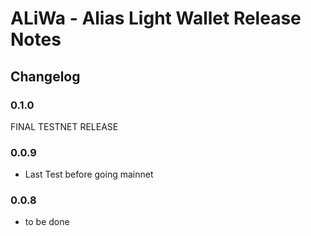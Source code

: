 # ALiWa - Alias Light Wallet Release Notes

## Changelog
### 0.1.0
FINAL TESTNET RELEASE
### 0.0.9
- Last Test before going mainnet
### 0.0.8
- to be done
